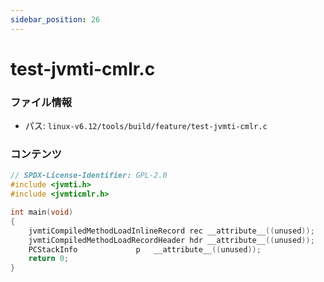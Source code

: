 ```yaml
---
sidebar_position: 26
---
```

# test-jvmti-cmlr.c

### ファイル情報

- パス: `linux-v6.12/tools/build/feature/test-jvmti-cmlr.c`

### コンテンツ

```c
// SPDX-License-Identifier: GPL-2.0
#include <jvmti.h>
#include <jvmticmlr.h>

int main(void)
{
	jvmtiCompiledMethodLoadInlineRecord	rec __attribute__((unused));
	jvmtiCompiledMethodLoadRecordHeader	hdr __attribute__((unused));
	PCStackInfo				p   __attribute__((unused));
	return 0;
}

```
